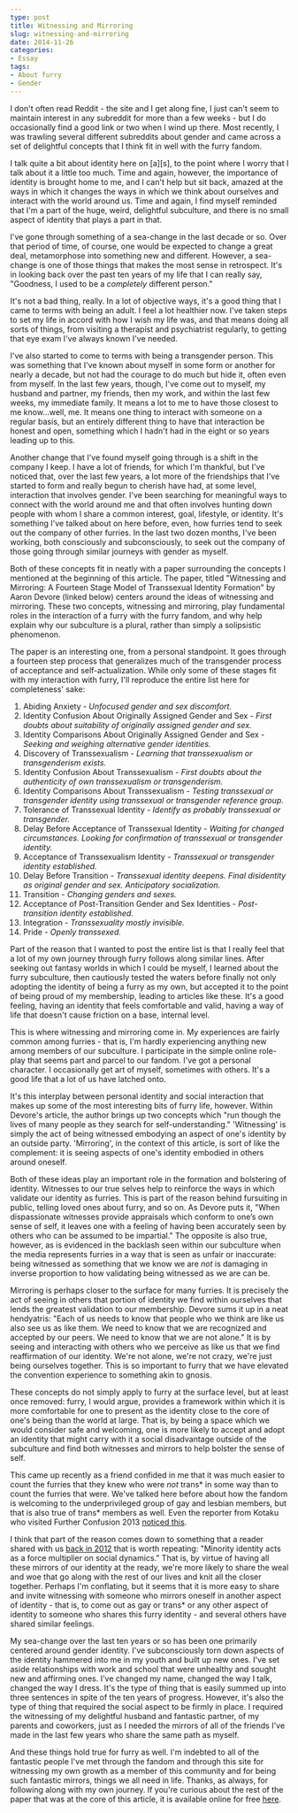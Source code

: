 ```yaml
---
type: post
title: Witnessing and Mirroring
slug: witnessing-and-mirroring
date: 2014-11-26
categories:
- Essay
tags:
- About furry
- Gender
---
```


I don't often read Reddit - the site and I get along fine, I just can't seem to maintain interest in any subreddit for more than a few weeks - but I do occasionally find a good link or two when I wind up there. Most recently, I was trawling several different subreddits about gender and came across a set of delightful concepts that I think fit in well with the furry fandom. <!--more-->

I talk quite a bit about identity here on \[a\]\[s\], to the point where I worry that I talk about it a little too much. Time and again, however, the importance of identity is brought home to me, and I can't help but sit back, amazed at the ways in which it changes the ways in which we think about ourselves and interact with the world around us. Time and again, I find myself reminded that I'm a part of the huge, weird, delightful subculture, and there is no small aspect of identity that plays a part in that.

I've gone through something of a sea-change in the last decade or so. Over that period of time, of course, one would be expected to change a great deal, metamorphose into something new and different. However, a sea-change is one of those things that makes the most sense in retrospect. It's in looking back over the past ten years of my life that I can really say, "Goodness, I used to be a *completely* different person."

It's not a bad thing, really. In a lot of objective ways, it's a good thing that I came to terms with being an adult. I feel a lot healthier now. I've taken steps to set my life in accord with how I wish my life was, and that means doing all sorts of things, from visiting a therapist and psychiatrist regularly, to getting that eye exam I've always known I've needed.

I've also started to come to terms with being a transgender person. This was something that I've known about myself in some form or another for nearly a decade, but not had the courage to do much but hide it, often even from myself. In the last few years, though, I've come out to myself, my husband and partner, my friends, then my work, and within the last few weeks, my immediate family. It means a lot to me to have those closest to me know...well, me. It means one thing to interact with someone on a regular basis, but an entirely different thing to have that interaction be honest and open, something which I hadn't had in the eight or so years leading up to this.

Another change that I've found myself going through is a shift in the company I keep. I have a lot of friends, for which I'm thankful, but I've noticed that, over the last few years, a lot more of the friendships that I've started to form and really begun to cherish have had, at some level, interaction that involves gender. I've been searching for meaningful ways to connect with the world around me and that often involves hunting down people with whom I share a common interest, goal, lifestyle, or identity. It's something I've talked about on here before, even, how furries tend to seek out the company of other furries. In the last two dozen months, I've been working, both consciously and subconsciously, to seek out the company of those going through similar journeys with gender as myself.

Both of these concepts fit in neatly with a paper surrounding the concepts I mentioned at the beginning of this article. The paper, titled "Witnessing and Mirroring: A Fourteen Stage Model of Transsexual Identity Formation" by Aaron Devore (linked below) centers around the ideas of witnessing and mirroring. These two concepts, witnessing and mirroring, play fundamental roles in the interaction of a furry with the furry fandom, and why help explain why our subculture is a plural, rather than simply a solipsistic phenomenon.

The paper is an interesting one, from a personal standpoint. It goes through a fourteen step process that generalizes much of the transgender process of acceptance and self-actualization. While only some of these stages fit with my interaction with furry, I'll reproduce the entire list here for completeness' sake:

1. Abiding Anxiety - *Unfocused gender and sex discomfort.*
2. Identity Confusion About Originally Assigned Gender and Sex - *First doubts about suitability of originally assigned gender and sex.*
3. Identity Comparisons About Originally Assigned Gender and Sex - *Seeking and weighing alternative gender identities.*
4. Discovery of Transsexualism - *Learning that transsexualism or transgenderism exists.*
5. Identity Confusion About Transsexualism - *First doubts about the authenticity of own transsexualism or transgenderism.*
6. Identity Comparisons About Transsexualism - *Testing transsexual or transgender identity using transsexual or transgender reference group.*
7. Tolerance of Transsexual Identity - *Identify as probably transsexual or transgender.*
8. Delay Before Acceptance of Transsexual Identity - *Waiting for changed circumstances. Looking for confirmation of transsexual or transgender identity.*
9. Acceptance of Transsexualism Identity - *Transsexual or transgender identity established.*
10. Delay Before Transition - *Transsexual identity deepens. Final disidentity as original gender and sex. Anticipatory socialization.*
11. Transition - *Changing genders and sexes.*
12. Acceptance of Post-Transition Gender and Sex Identities - *Post-transition identity established.*
13. Integration - *Transsexuality mostly invisible.*
14. Pride - *Openly transsexed.*

Part of the reason that I wanted to post the entire list is that I really feel that a lot of my own journey through furry follows along similar lines. After seeking out fantasy worlds in which I could be myself, I learned about the furry subculture, then cautiously tested the waters before finally not only adopting the identity of being a furry as my own, but accepted it to the point of being proud of my membership, leading to articles like these. It's a good feeling, having an identity that feels comfortable and valid, having a way of life that doesn't cause friction on a base, internal level.

This is where witnessing and mirroring come in. My experiences are fairly common among furries - that is, I'm hardly experiencing anything new among members of our subculture. I participate in the simple online role-play that seems part and parcel to our fandom. I've got a personal character. I occasionally get art of myself, sometimes with others. It's a good life that a lot of us have latched onto.

It's this interplay between personal identity and social interaction that makes up some of the most interesting bits of furry life, however. Within Devore's article, the author brings up two concepts which "run though the lives of many people as they search for self-understanding." 'Witnessing' is simply the act of being witnessed embodying an aspect of one's identity by an outside party. 'Mirroring', in the context of this article, is sort of like the complement: it is seeing aspects of one's identity embodied in others around oneself.

Both of these ideas play an important role in the formation and bolstering of identity. Witnesses to our true selves help to reinforce the ways in which validate our identity as furries. This is part of the reason behind fursuiting in public, telling loved ones about furry, and so on. As Devore puts it, "When dispassionate witnesses provide appraisals which conform to one’s own sense of self, it leaves one with a feeling of having been accurately seen by others who can be assumed to be impartial." The opposite is also true, however, as is evidenced in the backlash seen within our subculture when the media represents furries in a way that is seen as unfair or inaccurate: being witnessed as something that we know we are *not* is damaging in inverse proportion to how validating being witnessed as we are can be.

Mirroring is perhaps closer to the surface for many furries. It is precisely the act of seeing in others that portion of identity we find within ourselves that lends the greatest validation to our membership. Devore sums it up in a neat hendyatris: "Each of us needs to know that people who we think are like us also see us as like them. We need to know that we are recognized and accepted by our peers. We need to know that we are not alone." It is by seeing and interacting with others who we perceive as like us that we find reaffirmation of our identity. We're not alone, we're not crazy, we're just being ourselves together. This is so important to furry that we have elevated the convention experience to something akin to gnosis.

These concepts do not simply apply to furry at the surface level, but at least once removed: furry, I would argue, provides a framework within which it is more comfortable for one to present as the identity close to the core of one's being than the world at large. That is, by being a space which we would consider safe and welcoming, one is more likely to accept and adopt an identity that might carry with it a social disadvantage outside of the subculture and find both witnesses and mirrors to help bolster the sense of self.

This came up recently as a friend confided in me that it was much easier to count the furries that they knew who were *not* trans\* in some way than to count the furries that were. We've talked here before about how the fandom is welcoming to the underprivileged group of gay and lesbian members, but that is also true of trans\* members as well. Even the reporter from Kotaku who visited Further Confusion 2013 [noticed this](http://kotaku.com/5978236/my-weekend-at-a-furry-convention).

I think that part of the reason comes down to something that a reader shared with us [back in 2012](http://adjectivespecies.com/2012/01/11/the-dramagogues-episode-1-strife/) that is worth repeating: "Minority identity acts as a force multiplier on social dynamics." That is, by virtue of having all these mirrors of our identity at the ready, we're more likely to share the weal and woe that go along with the rest of our lives and knit all the closer together. Perhaps I'm conflating, but it seems that it is more easy to share and invite witnessing with someone who mirrors oneself in another aspect of identity - that is, to come out as gay or trans\* or any other aspect of identity to someone who shares this furry identity - and several others have shared similar feelings.

My sea-change over the last ten years or so has been one primarily centered around gender identity. I've subconsciously torn down aspects of the identity hammered into me in my youth and built up new ones. I've set aside relationships with work and school that were unhealthy and sought new and affirming ones. I've changed my name, changed the way I talk, changed the way I dress. It's the type of thing that is easily summed up into three sentences in spite of the ten years of progress. However, it's also the type of thing that required the social aspect to be firmly in place. I required the witnessing of my delightful husband and fantastic partner, of my parents and coworkers, just as I needed the mirrors of all of the friends I've made in the last few years who share the same path as myself.

And these things hold true for furry as well. I'm indebted to all of the fantastic people I've met through the fandom and through this site for witnessing my own growth as a member of this community and for being such fantastic mirrors, things we all need in life. Thanks, as always, for following along with my own journey. If you're curious about the rest of the paper that was at the core of this article, it is available online for free [here](http://web.uvic.ca/~ahdevor/Witnessing.pdf).

